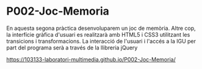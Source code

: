 # P002-Joc-Memoria
En aquesta segona pràctica desenvoluparem un joc de memòria. Altre cop, la interfície gràfica d'usuari es realitzarà amb HTML5 i CSS3 utilitzant les transicions i transformacions. La interacció de l'usuari i l'accés a la IGU per part del programa serà a través de la llibreria jQuery

https://103133-laboratori-multimedia.github.io/P002-Joc-Memoria/
